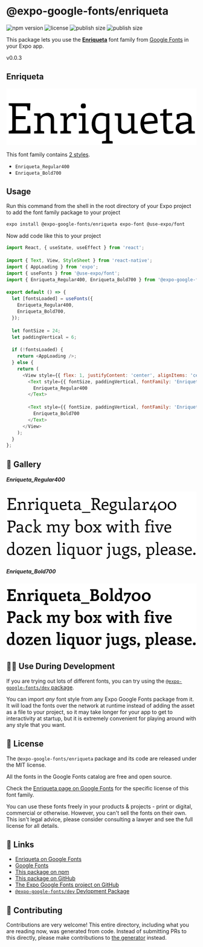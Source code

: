 # @expo-google-fonts/enriqueta

![npm version](https://flat.badgen.net/npm/v/@expo-google-fonts/enriqueta)
![license](https://flat.badgen.net/github/license/expo/google-fonts)
![publish size](https://flat.badgen.net/packagephobia/install/@expo-google-fonts/enriqueta)
![publish size](https://flat.badgen.net/packagephobia/publish/@expo-google-fonts/enriqueta)

This package lets you use the [**Enriqueta**](https://fonts.google.com/specimen/Enriqueta) font family from [Google Fonts](https://fonts.google.com/) in your Expo app.

v0.0.3

## Enriqueta

![Enriqueta](./font-family.png)

This font family contains [2 styles](#-gallery).

- `Enriqueta_Regular400`
- `Enriqueta_Bold700`

## Usage

Run this command from the shell in the root directory of your Expo project to add the font family package to your project
```sh
expo install @expo-google-fonts/enriqueta expo-font @use-expo/font
```

Now add code like this to your project
```js
import React, { useState, useEffect } from 'react';

import { Text, View, StyleSheet } from 'react-native';
import { AppLoading } from 'expo';
import { useFonts } from '@use-expo/font';
import { Enriqueta_Regular400, Enriqueta_Bold700 } from '@expo-google-fonts/enriqueta';

export default () => {
  let [fontsLoaded] = useFonts({
    Enriqueta_Regular400,
    Enriqueta_Bold700,
  });

  let fontSize = 24;
  let paddingVertical = 6;

  if (!fontsLoaded) {
    return <AppLoading />;
  } else {
    return (
      <View style={{ flex: 1, justifyContent: 'center', alignItems: 'center' }}>
        <Text style={{ fontSize, paddingVertical, fontFamily: 'Enriqueta_Regular400' }}>
          Enriqueta_Regular400
        </Text>

        <Text style={{ fontSize, paddingVertical, fontFamily: 'Enriqueta_Bold700' }}>
          Enriqueta_Bold700
        </Text>
      </View>
    );
  }
};

```

## 🔡 Gallery

##### Enriqueta_Regular400
![Enriqueta_Regular400](./8efdf359579cbd9731b621eb32ddd55b3311bb4f3efe2479e1b87a731deb2b3f.ttf.png)

##### Enriqueta_Bold700
![Enriqueta_Bold700](./75092b77ab687551bb7a93707771fa18a40ebfe0621befe7dbaca438b8a8c954.ttf.png)


## 👩‍💻 Use During Development

If you are trying out lots of different fonts, you can try using the [`@expo-google-fonts/dev` package](https://github.com/expo/google-fonts/tree/master/font-packages/dev#readme).

You can import *any* font style from any Expo Google Fonts package from it. It will load the fonts
over the network at runtime instead of adding the asset as a file to your project, so it may take longer
for your app to get to interactivity at startup, but it is extremely convenient
for playing around with any style that you want.

## 📖 License

The `@expo-google-fonts/enriqueta` package and its code are released under the MIT license.

All the fonts in the Google Fonts catalog are free and open source.

Check the [Enriqueta page on Google Fonts](https://fonts.google.com/specimen/Enriqueta) for the specific license of this font family.

You can use these fonts freely in your products & projects - print or digital, commercial or otherwise. However, you can't sell the fonts on their own. This isn't legal advice, please consider consulting a lawyer and see the full license for all details.

## 🔗 Links

- [Enriqueta on Google Fonts](https://fonts.google.com/specimen/Enriqueta)
- [Google Fonts](https://fonts.google.com/)
- [This package on npm](https://www.npmjs.com/package/@expo-google-fonts/enriqueta)
- [This package on GitHub](https://github.com/expo/google-fonts/tree/master/font-packages/enriqueta)
- [The Expo Google Fonts project on GitHub](https://github.com/expo/google-fonts)
- [`@expo-google-fonts/dev` Devlopment Package](https://github.com/expo/google-fonts/tree/master/font-packages/dev)


## 🤝 Contributing

Contributions are very welcome! This entire directory, including what you are reading now, was generated from code. Instead of submitting PRs to this directly, please make contributions to [the generator](https://github.com/expo/google-fonts/tree/master/packages/generator) instead.
